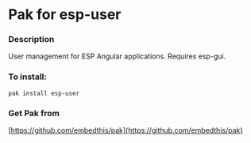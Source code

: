 Pak for esp-user
===

### Description

User management for ESP Angular applications. Requires esp-gui.

### To install:

    pak install esp-user

### Get Pak from

[https://github.com/embedthis/pak](https://github.com/embedthis/pak)
